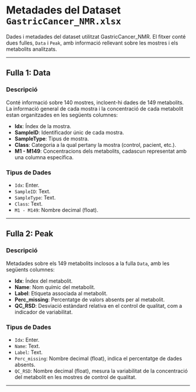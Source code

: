 # Metadades del Dataset `GastricCancer_NMR.xlsx`

 Dades i metadades del dataset utilitzat GastricCancer_NMR. El fitxer conté dues fulles, `Data` i `Peak`, amb informació rellevant sobre les mostres i els metabolits analitzats.

 ---

 ## Fulla 1: Data

 ### Descripció
 Conté informació sobre 140 mostres, incloent-hi dades de 149 metabolits. La informació general de cada mostra i la concentració de cada metabolit estan organitzades en les següents columnes:

 - **Idx**: Índex de la mostra.
 - **SampleID**: Identificador únic de cada mostra.
 - **SampleType**: Tipus de mostra.
 - **Class**: Categoria a la qual pertany la mostra (control, pacient, etc.).
 - **M1 - M149**: Concentracions dels metabolits, cadascun representat amb una columna específica.

 ### Tipus de Dades
 - `Idx`: Enter.
 - `SampleID`: Text.
 - `SampleType`: Text.
 - `Class`: Text.
 - `M1 - M149`: Nombre decimal (float).

 ---

 ## Fulla 2: Peak

 ### Descripció
 Metadades sobre els 149 metabolits inclosos a la fulla `Data`, amb les següents columnes:

 - **Idx**: Índex del metabolit.
 - **Name**: Nom químic del metabolit.
 - **Label**: Etiqueta associada al metabolit.
 - **Perc_missing**: Percentatge de valors absents per al metabolit.
 - **QC_RSD**: Desviació estàndard relativa en el control de qualitat, com a indicador de variabilitat.

 ### Tipus de Dades
 - `Idx`: Enter.
 - `Name`: Text.
 - `Label`: Text.
 - `Perc_missing`: Nombre decimal (float), indica el percentatge de dades absents.
 - `QC_RSD`: Nombre decimal (float), mesura la variabilitat de la concentració del metabolit en les mostres de control de qualitat.

 ---

